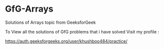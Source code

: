 # GfG-Arrays
Solutions of Arrays topic from GeeksforGeek


To View all the solutions of GfG problems that i have solved 
Visit my profile :

https://auth.geeksforgeeks.org/user/khushboo484/practice/
